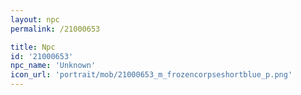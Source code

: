 ```yaml
---
layout: npc
permalink: /21000653

title: Npc
id: '21000653'
npc_name: 'Unknown'
icon_url: 'portrait/mob/21000653_m_frozencorpseshortblue_p.png'
---
```


